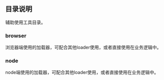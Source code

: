 ## 目录说明

辅助使用工具目录。

### browser

浏览器端使用的加载器，可配合其他loader使用，或者直接使用在业务逻辑中。

### node

node端使用的加载器，可配合其他loader使用，或者直接使用在业务逻辑中。